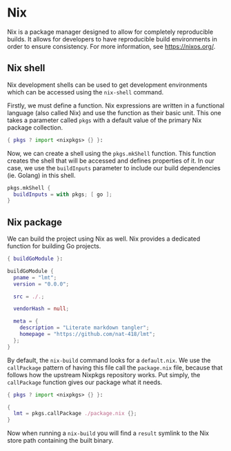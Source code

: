 #  Nix
Nix is a package manager designed to allow for completely reproducible builds. It allows for developers to have reproducible build environments in order to ensure consistency. For more information, see <https://nixos.org/>.

## Nix shell
Nix development shells can be used to get development environments which can be accessed using the `nix-shell` command.

Firstly, we must define a function. Nix expressions are written in a functional language (also called Nix) and use the function as their basic unit. This one takes a parameter called `pkgs` with a default value of the primary Nix package collection.
```nix shell.nix+=
{ pkgs ? import <nixpkgs> {} }:
```

Now, we can create a shell using the `pkgs.mkShell` function. This function creates the shell that will be accessed and defines properties of it. In our case, we use the `buildInputs` parameter to include our build dependencies (ie. Golang) in this shell.
```nix shell.nix+=
pkgs.mkShell {
  buildInputs = with pkgs; [ go ];
}
```
## Nix package

We can build the project using Nix as well. Nix provides a dedicated function
for building Go projects.
```nix package.nix+=
{ buildGoModule }:

buildGoModule {
  pname = "lmt";
  version = "0.0.0";

  src = ./.;

  vendorHash = null;

  meta = {
    description = "Literate markdown tangler";
    homepage = "https://github.com/nat-418/lmt";
  };
}
```
By default, the `nix-build` command looks for a `default.nix`. We use the
`callPackage` pattern of having this file call the `package.nix` file,
because that follows how the upstream Nixpkgs repository works. Put simply,
the `callPackage` function gives our package what it needs.
```nix default.nix+=
{ pkgs ? import <nixpkgs> {} }:

{
  lmt = pkgs.callPackage ./package.nix {};
}
```
Now when running a `nix-build` you will find a `result` symlink to the
Nix store path containing the built binary.
